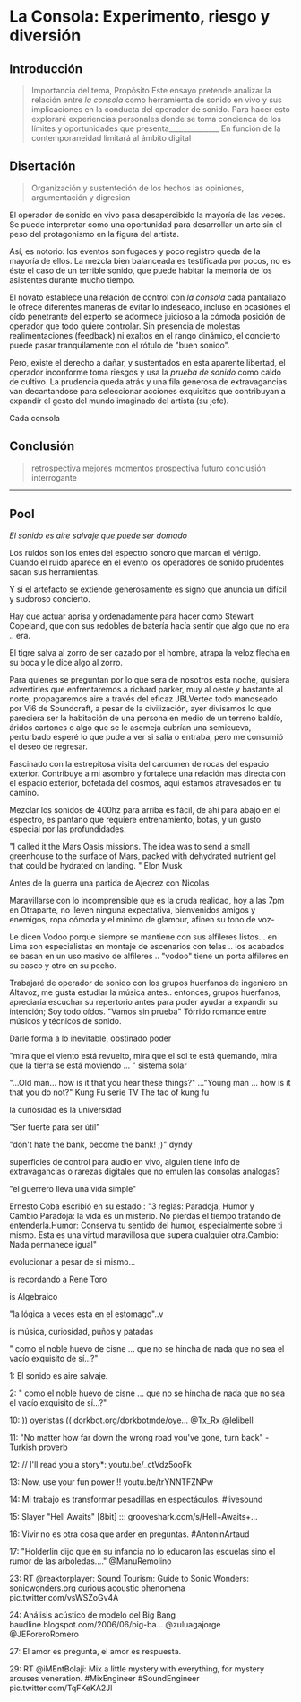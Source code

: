 
# La Consola: Experimento, riesgo y diversión

## Introducción
>Importancia del tema, Propósito
Este ensayo pretende analizar la relación entre _la consola_ como herramienta de sonido en vivo y sus implicaciones en la conducta del operador de sonido. Para hacer esto exploraré experiencias personales donde se toma concienca de los límites y oportunidades que presenta______________ 
En función de la contemporaneidad limitará al ámbito digital 



## Disertación
>Organización y sustenteción de los hechos las opiniones, argumentación y digresion

El operador de sonido en vivo pasa desapercibido la mayoría de las veces. Se puede interpretar como una oportunidad para desarrollar un arte sin el peso del protagonismo en la figura del artista.

Así, es notorio: los eventos son fugaces y poco registro queda de la mayoría de ellos. La mezcla bien balanceada es testificada por pocos, no es éste el caso de un terrible sonido, que puede habitar la memoria de los asistentes durante mucho tiempo.

El novato establece una relación de control con _la consola_ cada pantallazo le ofrece diferentes maneras de evitar lo indeseado, incluso en ocasiónes el oído penetrante del experto se adormece juicioso a la cómoda posición de operador que todo quiere controlar. Sin presencia de molestas realimentaciones (feedback) ni exaltos en el rango dinámico, el concierto puede pasar tranquilamente con el rótulo de "buen sonido".

Pero, existe el derecho a dañar, y sustentados en esta aparente libertad, el operador inconforme toma riesgos y usa la _prueba de sonido_ como caldo de cultivo. La prudencia queda atrás y una fila generosa de extravagancias van decantandose para seleccionar acciones exquisitas que contribuyan a expandir el gesto del mundo imaginado del artista (su jefe).

Cada consola 




## Conclusión
>retrospectiva mejores momentos
>prospectiva futuro
>conclusión interrogante

----------
## Pool





_El sonido es aire salvaje que puede ser domado_

Los ruidos son los entes del espectro sonoro que marcan el vértigo.
Cuando el ruido aparece en el evento los operadores de sonido prudentes sacan sus herramientas.

Y si el artefacto se extiende generosamente es signo que anuncia un difícil y sudoroso concierto.

Hay que actuar aprisa y ordenadamente para hacer como Stewart Copeland, que con sus redobles de batería hacía sentir que algo que no era .. era.

El tigre salva al zorro de ser cazado por el hombre, atrapa la veloz flecha en su boca y le dice algo al zorro.

Para quienes se preguntan por lo que sera de nosotros esta noche, quisiera advertirles que enfrentaremos a richard parker, muy al oeste y bastante al norte, propagaremos aire a través del eficaz JBLVertec todo manoseado por Vi6 de Soundcraft, a pesar de la civilización, ayer divisamos lo que pareciera ser la habitación de una persona en medio de un terreno baldío, áridos cartones o algo que se le asemeja cubrían una semicueva, perturbado esperé lo que pude a ver si salía o entraba, pero me consumió el deseo de regresar.

Fascinado con la estrepitosa visita del cardumen de rocas del espacio exterior.
Contribuye a mi asombro y fortalece una relación mas directa con el espacio exterior, bofetada del cosmos, aquí estamos atravesados en tu camino.

Mezclar los sonidos de 400hz para arriba es fácil, de ahí para abajo en el espectro, es pantano que requiere entrenamiento, botas, y un gusto especial por las profundidades. 

"I called it the Mars Oasis missions. The idea was to send a small greenhouse to the surface of Mars, packed with dehydrated nutrient gel that could be hydrated on landing. " Elon Musk

Antes de la guerra una partida de Ajedrez con Nicolas


Maravillarse con lo incomprensible que es la cruda realidad, hoy a las 7pm en Otraparte, no lleven ninguna expectativa, bienvenidos amigos y enemigos, ropa cómoda y el mínimo de glamour, afinen su tono de voz- 

Le dicen Vodoo porque siempre se mantiene con sus alfileres listos... en Lima son especialistas en montaje de escenarios con telas .. los acabados se basan en un uso masivo de alfileres .. "vodoo" tiene un porta alfileres en su casco y otro en su pecho.

Trabajaré de operador de sonido con los grupos huerfanos de ingeniero en Altavoz, me gusta estudiar la música antes.. entonces, grupos huerfanos, apreciaría escuchar su repertorio antes para poder ayudar a expandir su intención; Soy todo oídos.
"Vamos sin prueba"
Tórrido romance entre músicos y técnicos de sonido.

Darle forma a lo inevitable, obstinado poder

"mira que el viento está revuelto, mira que el sol te está quemando, mira que la tierra se está moviendo ... " sistema solar

"...Old man... how is it that you hear these things?" ..."Young man ... how is it that you do not?" Kung Fu serie TV The tao of kung fu

la curiosidad es la universidad

"Ser fuerte para ser útil"

"don't hate the bank, become the bank! ;)" dyndy

superficies de control para audio en vivo, alguien tiene info de extravagancias o rarezas digitales que no emulen las consolas análogas?

"el guerrero lleva una vida simple"

Ernesto Coba escribió en su estado : "3 reglas: Paradoja, Humor y Cambio.Paradoja: la vida es un misterio. No pierdas el tiempo tratando de entenderla.Humor: Conserva tu sentido del humor, especialmente sobre ti mismo. Esta es una virtud maravillosa que supera cualquier otra.Cambio: Nada permanece igual"

evolucionar a pesar de si mismo...

is recordando a Rene Toro

is Algebraico

"la lógica a veces esta en el estomago"..v


is música, curiosidad, puños y patadas

" como el noble huevo de cisne ... que no se hincha de nada que no sea el vacío exquisito de sí...?"

1: El sonido es aire salvaje.

2: " como el noble huevo de cisne ... que no se hincha de nada que no sea el vacío exquisito de sí...?"















10: )) oyeristas (( dorkbot.org/dorkbotmde/oye… @Tx_Rx @lelibell

11: "No matter how far down the wrong road you've gone, turn back" - Turkish proverb

12: // I'll read you a story*: youtu.be/_ctVdz5ooFk

13: Now, use your fun power !! youtu.be/trYNNTFZNPw

14: Mi trabajo es transformar pesadillas en espectáculos. #livesound

15: Slayer "Hell Awaits" [8bit] ::: grooveshark.com/s/Hell+Awaits+…

16: Vivir no es otra cosa que arder en preguntas. #AntoninArtaud

17: "Holderlin dijo que en su infancia no lo educaron las escuelas sino el rumor de las arboledas...." @ManuRemolino











23: RT @reaktorplayer: Sound Tourism: Guide to Sonic Wonders: sonicwonders.org curious acoustic phenomena pic.twitter.com/vsWSZoGv4A

24: Análisis acústico de modelo del Big Bang baudline.blogspot.com/2006/06/big-ba… @zuluagajorge @JEForeroRomero





27: El amor es pregunta, el amor es respuesta.



29: RT @iMEntBolaji: Mix a little mystery with everything, for mystery arouses veneration. #MixEngineer #SoundEngineer pic.twitter.com/TqFKeKA2Jl



